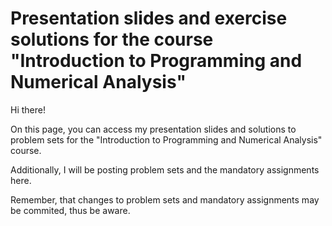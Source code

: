 # Presentation slides and exercise solutions for the course "Introduction to Programming and Numerical Analysis"

Hi there!


On this page, you can access my presentation slides and solutions to problem sets for the "Introduction to Programming and Numerical Analysis" course.

Additionally, I will be posting problem sets and the mandatory assignments here.

Remember, that changes to problem sets and mandatory assignments may be commited, thus be aware. 
